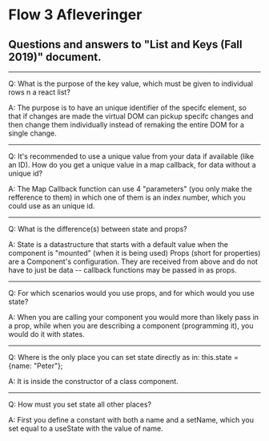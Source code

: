 # Flow 3 Afleveringer

## Questions and answers to "List and Keys  (Fall 2019)" document.

----------------------------------------------------------------------------------------------------------------------------------

Q: What is the purpose of the key value, which must be given to individual rows n a react list?

A: The purpose is to have an unique identifier of the specifc element, so that if changes are made
    the virtual DOM can pickup specifc changes and then change them individually instead of remaking
    the entire DOM for a single change.

----------------------------------------------------------------------------------------------------------------------------------

Q: It's recommended to use a unique value from your data if available (like an ID). 
   How do you get a unique value in a map callback, for data without a unique id?
   
A: The Map Callback function can use 4 "parameters" (you only make the refference to them) in which
   one of them is an index number, which you could use as an unique id.

----------------------------------------------------------------------------------------------------------------------------------

Q: What is the difference(s) between state and props?

A: State is a datastructure that starts with a default value when the component is "mounted" (when it is being used)
   Props (short for properties) are a Component's configuration. They are received from above and do not have to just be data
   -- callback functions may be passed in as props.

----------------------------------------------------------------------------------------------------------------------------------

Q: For which scenarios would you use props, and for which would you use state?

A: When you are calling your component you would more than likely pass in a prop, while when you are describing a 
   component (programming it), you would do it with states.

----------------------------------------------------------------------------------------------------------------------------------

Q: Where is the only place you can set state directly as in:  this.state = {name: "Peter"};

A: It is inside the constructor of a class component.

----------------------------------------------------------------------------------------------------------------------------------

Q: How must you set state all other places?

A: First you define a constant with both a name and a setName, which you set equal to a useState with the value of name.
